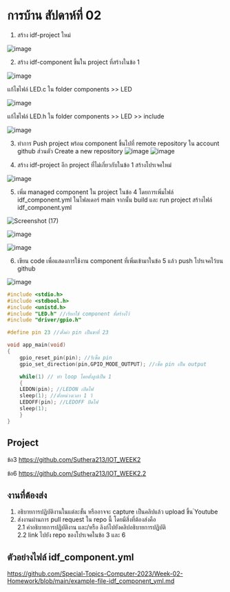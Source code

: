 # การบ้าน สัปดาห์ที่ 02

1. สร้าง idf-project ใหม่

![image](https://github.com/Suthera213/Week-02-Homework/assets/115066359/46894c8b-e4ab-4cb2-a2fe-40447a2a2569)

2. สร้าง idf-component ขึ้นใน project ที่สร้างในข้อ 1

![image](https://github.com/Suthera213/Week-02-Homework/assets/115066359/5ab26caf-b8ee-4980-bbf7-aa0e51b0b55c)

แก้ไขไฟล์ LED.c ใน folder components >> LED

![image](https://github.com/Suthera213/Week-02-Homework/assets/115066359/093e7c00-1f3a-4b6a-9025-176eb5c5123e)

แก้ไขไฟล์ LED.h ใน folder components >> LED >> include

![image](https://github.com/Suthera213/Week-02-Homework/assets/115066359/3ce37e47-cbda-4f31-b5ad-916a52493247)

3. ทำการ Push project พร้อม component ขึ้นไปที่ remote repository ใน account github ส่วนตัว
Create a new repository
![image](https://github.com/Suthera213/Week-02-Homework/assets/115066359/32a3c979-957d-41d7-83e3-03e6bd285fc9)
![image](https://github.com/Suthera213/Week-02-Homework/assets/115066359/ba857523-336b-4488-9725-25446b3966e1)


4. สร้าง idf-project อีก project ที่ไม่เกี่ยวกับในข้อ 1
สร้างโปรเจคใหม่

![image](https://github.com/Suthera213/Week-02-Homework/assets/115066359/7b49c0a2-ee3e-483b-b729-224f91f7377a)

5. เพิ่ม managed component ใน project ในข้อ 4 โดยการเพิ่มไฟล์ idf_component.yml  ในโฟลเดอร์ main จากนั้น build และ run project
สร้างไฟล์ idf_component.yml

![Screenshot (17)](https://github.com/Suthera213/Week-02-Homework/assets/115066359/70e3c219-2513-4525-9995-774de7a225b9)

![image](https://github.com/Suthera213/Week-02-Homework/assets/115066359/7186b6c0-ecbc-4a9e-be46-abda055d5cd5)

![image](https://github.com/Suthera213/Week-02-Homework/assets/115066359/064f8141-4211-4b1e-9d58-0701e6bb05b5)


6. เขียน code เพื่อแสดงการใช้งาน component ที่เพิ่มเข้ามาในข้อ 5 แล้ว push โปรเจคไว้บน github

![image](https://github.com/Suthera213/Week-02-Homework/assets/115066359/75092cdb-7a4d-4898-8310-7f7158de3182)

```c
#include <stdio.h>
#include <stdbool.h>
#include <unistd.h>
#include "LED.h" //เรียกใช้ component ที่สร้างไว้
#include "driver/gpio.h"

#define pin 23 //ตั้งค่า pin เป็นขาที่ 23

void app_main(void)
{
	gpio_reset_pin(pin); //รีเซ็ต pin
	gpio_set_direction(pin,GPIO_MODE_OUTPUT); //เซ็ต pin เป็น output

	while(1) // ทำ loop โดยตั้งลูปเป็น 1 
	{
    LEDON(pin); //LEDON เปิดไฟ
    sleep(1); //ตั้งหน่วงเวลา 1 วิ
    LEDOFF(pin); //LEDOFF ปิดไฟ
    sleep(1); 
	}
}


```
## Project
ข้อ3 https://github.com/Suthera213/IOT_WEEK2

ข้อ6 https://github.com/Suthera213/IOT_WEEK2.2

## งานที่ต้องส่ง
1. อธิบายการปฏิบัติงานในแต่ละขั้น หรืออาจจะ capture เป็นคลิปแล้ว upload ขึ้น ํYoutube 
2. ส่งงานผ่านการ pull request ใน repo นี้ โดยมีสิ่งที่ต้องส่งคือ  
2.1 คำอธิบายการปฏิบัติงาน และ/หรือ ลิงก์ไปยังคลิปอธิบายการปฏิบัติ  
2.2 link ไปยัง repo ของโปรเจคในข้อ 3 และ 6


## ตัวอย่างไฟล์ idf_component.yml

https://github.com/Special-Topics-Computer-2023/Week-02-Homework/blob/main/example-file-idf_component_yml.md
